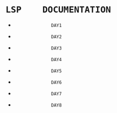 #                  `LSP    DOCUMENTATION`
*                   DAY1
*                   DAY2
*                   DAY3
*                   DAY4
*                   DAY5
*                   DAY6
*                   DAY7
*                   DAY8 